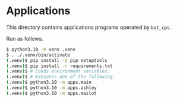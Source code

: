 # Applications

This directory contains applications programs operated by `bot_cps`.

Run as follows.

```sh
$ python3.10 -m venv .venv
$ . ./.venv/bin/activate
(.venv)$ pip install -U pip setuptools
(.venv)$ pip install -r requirements.txt
(.venv)$ # Loads environment variables.
(.venv)$ # Executes one of the following.
(.venv)$ python3.10 -m apps.main
(.venv)$ python3.10 -m apps.ashley
(.venv)$ python3.10 -m apps.mailot
```
